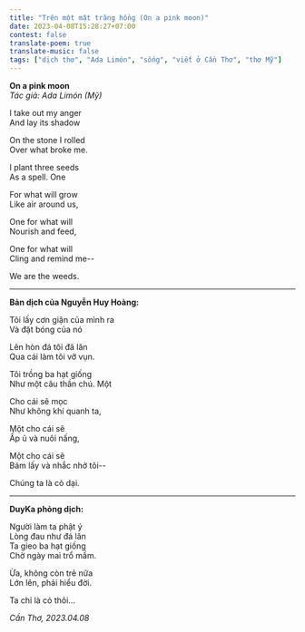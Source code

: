 ```yaml
---
title: "Trên một mặt trăng hồng (On a pink moon)"
date: 2023-04-08T15:28:27+07:00
contest: false
translate-poem: true
translate-music: false
tags: ["dịch thơ", "Ada Limón", "sống", "viết ở Cần Thơ", "thơ Mỹ"]
---
```

**On a pink moon**  
*Tác giả: Ada Limón (Mỹ)*  
  
I take out my anger  
And lay its shadow  
  
On the stone I rolled  
Over what broke me.  
  
I plant three seeds  
As a spell. One  
  
For what will grow  
Like air around us,  
  
One for what will  
Nourish and feed,  
  
One for what will  
Cling and remind me--  
  
We are the weeds.  
  
***
  
**Bản dịch của Nguyễn Huy Hoàng:**  
  
Tôi lấy cơn giận của mình ra  
Và đặt bóng của nó  
  
Lên hòn đá tôi đã lăn  
Qua cái làm tôi vỡ vụn.  
  
Tôi trồng ba hạt giống  
Như một câu thần chú. Một  
  
Cho cái sẽ mọc  
Như không khí quanh ta,  
  
Một cho cái sẽ  
Ấp ủ và nuôi nấng,  
  
Một cho cái sẽ  
Bám lấy và nhắc nhở tôi--  
  
Chúng ta là cỏ dại.  
  
***
  
**DuyKa phỏng dịch:**  
  
Người làm ta phật ý  
Lòng đau như đá lăn  
Ta gieo ba hạt giống  
Chờ ngày mai trổ mầm.  
  
Ừa, không còn trẻ nữa  
Lớn lên, phải hiểu đời.  
  
Ta chỉ là cỏ thôi...  
  
*Cần Thơ, 2023.04.08*